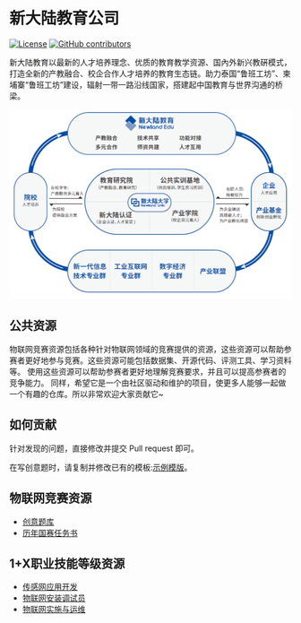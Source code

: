 # 新大陆教育公司
[![License](https://img.shields.io/github/license/wyd1520/NewLand-EDU)](./LICENSE)
[![GitHub contributors](https://img.shields.io/github/contributors/wyd1520/NewLand-EDU)](https://github.com/wyd1520/NewLand-EDU/graphs/contributors)

新大陆教育以最新的人才培养理念、优质的教育教学资源、国內外新兴教硏模式，打造全新的产教融合、校企合作人才培养的教育生态链。助力泰国“鲁班工坊”、柬埔寨“鲁班工坊”建设，辐射一带一路沿线国家，搭建起中国教育与世界沟通的桥梁。

![教育生态圈](./EDU_ECO.png)

## 公共资源

物联网竞赛资源包括各种针对物联网领域的竞赛提供的资源，这些资源可以帮助参赛者更好地参与竞赛。这些资源可能包括数据集、开源代码、评测工具、学习资料等。
使用这些资源可以帮助参赛者更好地理解竞赛要求，并且可以提高参赛者的竞争能力。
同样，希望它是一个由社区驱动和维护的项目，使更多人能够一起做一个有趣的仓库。所以非常欢迎大家贡献它~

## 如何贡献

针对发现的问题，直接修改并提交 Pull request 即可。

在写创意题时，请复制并修改已有的模板:[示例模版](./物联网竞赛/创意题库/创意题库.md)。

## 物联网竞赛资源

- [创意题库](./物联网竞赛/创意题库/创意题库.md)
- [历年国赛任务书](./物联网竞赛/历年国赛任务书/历年国赛任务书.md)

## 1+X职业技能等级资源

- [传感网应用开发](./1+X职业技能等级/传感网应用开发/传感网应用开发.md)
- [物联网安装调试员](./1+X职业技能等级/物联网安装调试员/物联网安装调试员.md)
- [物联网实施与运维](./1+X职业技能等级/物联网实施与运维/物联网实施与运维.md)

